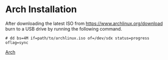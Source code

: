 
# Arch Installation

After downloading the latest ISO from https://www.archlinux.org/download burn to a USB drive by running the following command.

`# dd bs=4M if=path/to/archlinux.iso of=/dev/sdx status=progress oflag=sync`

[Arch](Arch)
	
